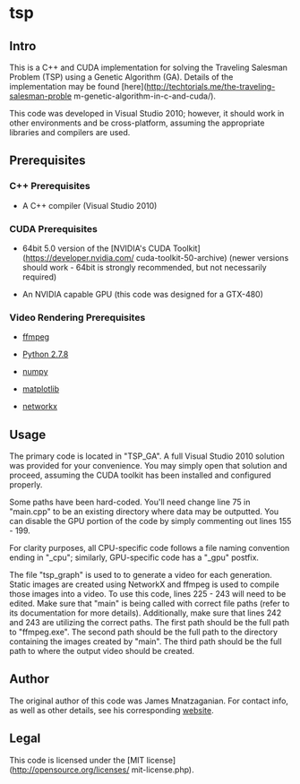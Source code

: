 # tsp
## Intro
This is a C++ and CUDA implementation for solving the Traveling Salesman
Problem (TSP) using a Genetic Algorithm (GA). Details of the implementation
may be found [here](http://techtorials.me/the-traveling-salesman-proble
m-genetic-algorithm-in-c-and-cuda/).

This code was developed in Visual Studio 2010; however, it should work in other
environments and be cross-platform, assuming the appropriate libraries and
compilers are used.

## Prerequisites
### C++ Prerequisites
- A C++ compiler (Visual Studio 2010)

### CUDA Prerequisites
- 64bit 5.0 version of the [NVIDIA's CUDA Toolkit](https://developer.nvidia.com/
cuda-toolkit-50-archive) (newer versions should work - 64bit is strongly
recommended, but not necessarily required)

- An NVIDIA capable GPU (this code was designed for a GTX-480)

### Video Rendering Prerequisites
- [ffmpeg](https://www.ffmpeg.org/download.html)

- [Python 2.7.8](https://www.python.org/download/releases/2.7.8/)

- [numpy](http://www.numpy.org/)

- [matplotlib](http://matplotlib.org/)

- [networkx](https://networkx.github.io/)

## Usage
The primary code is located in "TSP_GA". A full Visual Studio 2010 solution was
provided for your convenience. You may simply open that solution and proceed,
assuming the CUDA toolkit has been installed and configured properly.

Some paths have been hard-coded. You'll need change line 75 in "main.cpp" to be
an existing directory where data may be outputted. You can disable the GPU
portion of the code by simply commenting out lines 155 - 199.

For clarity purposes, all CPU-specific code follows a file naming convention
ending in "_cpu"; similarly, GPU-specific code has a "_gpu" postfix.

The file "tsp_graph" is used to to generate a video for each generation. Static
images are created using NetworkX and ffmpeg is used to compile those images
into a video. To use this code, lines 225 - 243 will need to be edited. Make
sure that "main" is being called with correct file paths (refer to its
documentation for more details). Additionally, make sure that lines 242 and 243
are utilizing the correct paths. The first path should be the full path to
"ffmpeg.exe". The second path should be the full path to the directory
containing the images created by "main". The third path should be the full path
to where the output video should be created.
## Author
The original author of this code was James Mnatzaganian. For contact info, as
well as other details, see his corresponding [website](http://techtorials.me).
## Legal
This code is licensed under the [MIT license](http://opensource.org/licenses/
mit-license.php).